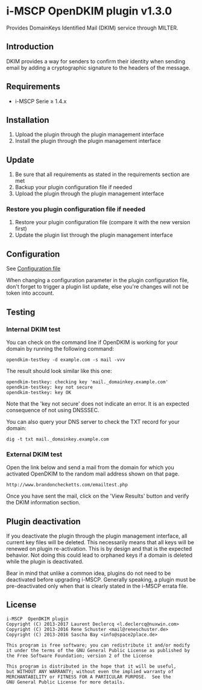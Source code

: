 # i-MSCP OpenDKIM plugin v1.3.0

Provides DomainKeys Identified Mail (DKIM) service through MILTER.

## Introduction

DKIM provides a way for senders to confirm their identity when sending email by
adding a cryptographic signature to the headers of the message.

## Requirements

- i-MSCP Serie ≥ 1.4.x

## Installation

1. Upload the plugin through the plugin management interface
2. Install the plugin through the plugin management interface

## Update

1. Be sure that all requirements as stated in the requirements section are met
2. Backup your plugin configuration file if needed
3. Upload the plugin through the plugin management interface

### Restore you plugin configuration file if needed

1. Restore your plugin configuration file (compare it with the new version
   first)
2. Update the plugin list through the plugin management interface

## Configuration

See [Configuration file](config.php)

When changing a configuration parameter in the plugin configuration file, don't
forget to trigger a plugin list update, else you're changes will not be token
into account.

## Testing

### Internal DKIM test

You can check on the command line if OpenDKIM is working for your domain by
running the following command:

```
opendkim-testkey -d example.com -s mail -vvv
```

The result should look similar like this one:

```
opendkim-testkey: checking key 'mail._domainkey.example.com'
opendkim-testkey: key not secure
opendkim-testkey: key OK
```

Note that the 'key not secure' does not indicate an error. It is an expected
consequence of not using DNSSSEC.

You can also query your DNS server to check the TXT record for your domain:

```
dig -t txt mail._domainkey.example.com
```

### External DKIM test

Open the link below and send a mail from the domain for which you activated
OpenDKIM to the random mail address shown on that page.

```
http://www.brandonchecketts.com/emailtest.php
```

Once you have sent the mail, click on the 'View Results' button and verify the
DKIM information section.

## Plugin deactivation

If you deactivate the plugin through the plugin management interface, all
current key files will be deleted. This necessarily means that all keys will be
renewed on plugin re-activation. This is by design and that is the expected
behavior. Not doing this could lead to orphaned keys if a domain is deleted
while the plugin is deactivated.

Bear in mind that unlike a common idea, plugins do not need to be deactivated
before upgrading i-MSCP. Generally speaking, a plugin must be pre-deactivated
only when that is clearly stated in the i-MSCP errata file.

## License

    i-MSCP  OpenDKIM plugin
    Copyright (C) 2013-2017 Laurent Declercq <l.declercq@nuxwin.com>
    Copyright (C) 2013-2016 Rene Schuster <mail@reneschuster.de>
    Copyright (C) 2013-2016 Sascha Bay <info@space2place.de>
    
    This program is free software; you can redistribute it and/or modify
    it under the terms of the GNU General Public License as published by
    the Free Software Foundation; version 2 of the License
    
    This program is distributed in the hope that it will be useful,
    but WITHOUT ANY WARRANTY; without even the implied warranty of
    MERCHANTABILITY or FITNESS FOR A PARTICULAR PURPOSE.  See the
    GNU General Public License for more details.
